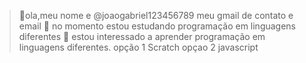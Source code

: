 > 👋ola,meu nome e 
> @joaogabriel123456789
> meu gmail de contato e email
> 🌱 no momento estou estudando programação em linguagens diferentes
> 💞️ estou interessado a aprender programação em linguagens diferentes.
> opção 1 Scratch
> opçao 2 javascript
